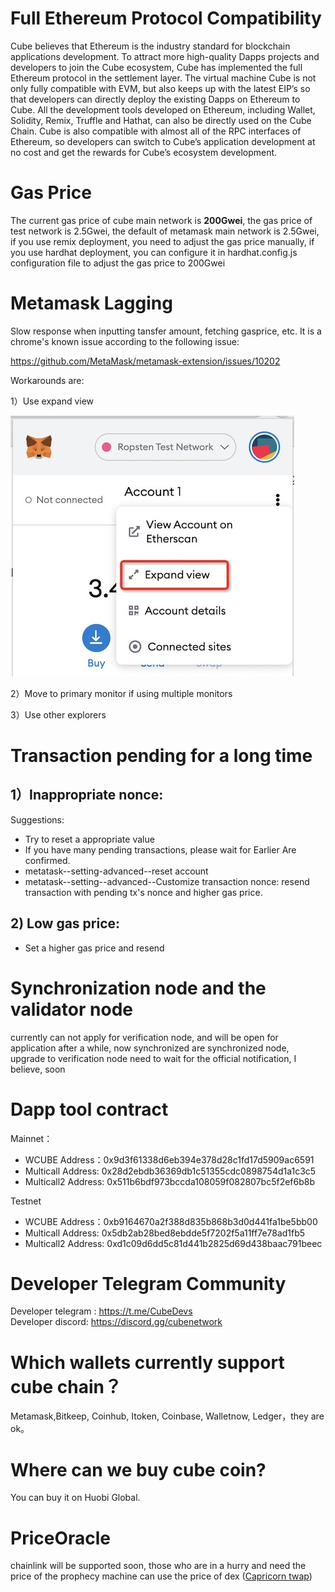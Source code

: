 
# Full Ethereum Protocol Compatibility


Cube believes that Ethereum is the industry standard for blockchain applications development. To attract more high-quality Dapps projects and developers to join the Cube
ecosystem, Cube has implemented the full Ethereum protocol in the settlement layer.
The virtual machine Cube is not only fully compatible with EVM, but also keeps
up with the latest EIP’s so that developers can directly deploy the existing Dapps on
Ethereum to Cube. All the development tools developed on Ethereum, including Wallet,
Solidity, Remix, Truffle and Hathat, can also be directly used on the Cube Chain.
Cube is also compatible with almost all of the RPC interfaces of Ethereum, so developers
can switch to Cube’s application development at no cost and get the rewards for Cube’s
ecosystem development.


# Gas Price

The current gas price of cube main network is **200Gwei**, the gas price of test network is 2.5Gwei, the default of metamask main network is 2.5Gwei, if you use remix deployment, you need to adjust the gas price manually, if you use hardhat deployment, you can configure it in hardhat.config.js configuration file to adjust the gas price to 200Gwei


# Metamask Lagging 

Slow response when inputting tansfer amount, fetching gasprice, etc. It is a chrome's known issue according to the following issue:

<https://github.com/MetaMask/metamask-extension/issues/10202>

Workarounds are:

1）Use expand view

![](./images/metamask_lag.jpg)

2）Move to primary monitor if using multiple monitors

3）Use other explorers

# Transaction pending for a long time

## 1）Inappropriate nonce:
Suggestions:

- Try to reset a appropriate value
- If you have many pending transactions, please wait for Earlier Are confirmed.
- metatask--setting-advanced--reset account
- metatask--setting--advanced--Customize transaction nonce: resend transaction with pending tx's nonce and higher gas price.

## 2) Low gas price: 
- Set a higher gas price and resend


#  Synchronization node and the validator node

currently can not apply for verification node, and will be open for application after a while, now synchronized are synchronized node, upgrade to verification node need to wait for the official notification, I believe, soon

# Dapp tool contract

Mainnet：

* WCUBE Address：0x9d3f61338d6eb394e378d28c1fd17d5909ac6591
* Multicall Address: 0x28d2ebdb36369db1c51355cdc0898754d1a1c3c5
* Multicall2 Address: 0x511b6bdf973bccda108059f082807bc5f2ef6b8b

Testnet

* WCUBE Address：0xb9164670a2f388d835b868b3d0d441fa1be5bb00
* Multicall Address: 0x5db2ab28bed8ebdde5f7202f5a11ff7e78ad1fb5
* Multicall2 Address: 0xd1c09d6dd5c81d441b2825d69d438baac791beec

# Developer Telegram Community 

Developer telegram : <https://t.me/CubeDevs>  
Developer discord: <https://discord.gg/cubenetwork>

# Which wallets currently support cube chain？

Metamask,Bitkeep, Coinhub, Itoken, Coinbase, Walletnow, Ledger，they are ok。

# Where can we buy cube coin?

You can buy it on Huobi Global.

# PriceOracle

chainlink will be supported soon, those who are in a hurry and need the price of the prophecy machine can use the price of dex ([Capricorn twap][capricorn])

 [capricorn]:https://docs.capricorn.finance/dev/docs/twap-oracle

